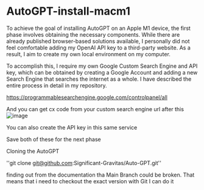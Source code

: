 # AutoGPT-install-macm1
To achieve the goal of installing AutoGPT on an Apple M1 device, the first phase involves obtaining the necessary components. While there are already published browser-based solutions available, I personally did not feel comfortable adding my OpenAI API key to a third-party website. As a result, I aim to create my own local environment on my computer.

To accomplish this, I require my own Google Custom Search Engine and API key, which can be obtained by creating a Google Account and adding a new Search Engine that searches the internet as a whole. I have described the entire process in detail in my repository.

https://programmablesearchengine.google.com/controlpanel/all

And you can get cx code from your custom search engine url after this 
![image](https://user-images.githubusercontent.com/6028261/233764239-e7d45f47-7f40-4186-9e5b-7e0cd2b37a05.png)

You can also create the API key in this same service

Save both of these for the next phase

Cloning the AutoGPT

''git clone git@github.com:Significant-Gravitas/Auto-GPT.git''

finding out from the documentation tha Main Branch could be broken. That means that i need to checkout the exact version with Git I can do it
